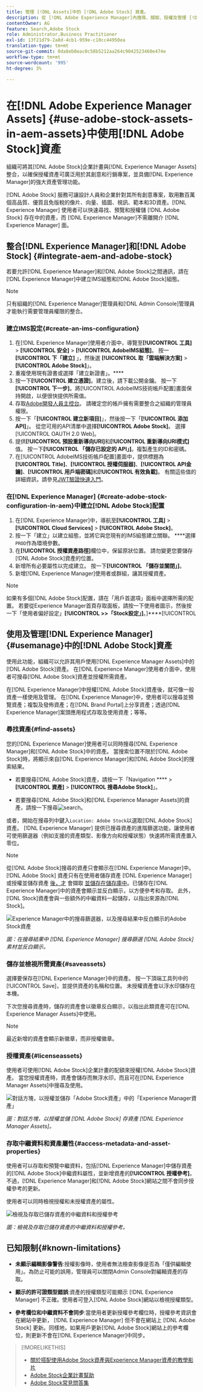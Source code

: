 ```yaml
---
title: 管理 [!DNL Assets]中的 [!DNL Adobe Stock] 資產。
description: 從 [!DNL Adobe Experience Manager]內搜尋、擷取、授權及管理 [!DNL Adobe Stock] 資產。 將授權資產當做任何其他數位資產使用。
contentOwner: AG
feature: Search,Adobe Stock
role: Administrator,Business Practitioner
exl-id: 13f21d79-2a8d-4cb1-959e-c10cc44950ea
translation-type: tm+mt
source-git-commit: 0da8eb0eac0c58b5212aa264c9042523460e474e
workflow-type: tm+mt
source-wordcount: '995'
ht-degree: 3%

---
```


# 在[!DNL Adobe Experience Manager Assets] {#use-adobe-stock-assets-in-aem-assets}中使用[!DNL Adobe Stock]資產

組織可將其[!DNL Adobe Stock]企業計畫與[!DNL Experience Manager Assets]整合，以確保授權資產可廣泛用於其創意和行銷專案，並具備[!DNL Experience Manager]的強大資產管理功能。

[!DNL Adobe Stock] 服務可讓設計人員和企業針對其所有創意專案，取用數百萬個高品質、優質且免版稅的像片、向量、插圖、視訊、範本和3D資產。[!DNL Experience Manager] 使用者可以快速尋找、預覽和授權儲 [!DNL Adobe Stock] 存在中的資產，而 [!DNL Experience Manager]不需離開介 [!DNL Experience Manager] 面。

## 整合[!DNL Experience Manager]和[!DNL Adobe Stock] {#integrate-aem-and-adobe-stock}

若要允許[!DNL Experience Manager]和[!DNL Adobe Stock]之間通訊，請在[!DNL Experience Manager]中建立IMS組態和[!DNL Adobe Stock]組態。

>[!NOTE]
>
>只有組織的[!DNL Experience Manager]管理員和[!DNL Admin Console]管理員才能執行需要管理員權限的整合。

### 建立IMS設定{#create-an-ims-configuration}

1. 在[!DNL Experience Manager]使用者介面中，導覽至&#x200B;**[!UICONTROL 工具]** > **[!UICONTROL 安全]** > **[!UICONTROL AdobeIMS組態]**。 按一 **[!UICONTROL 下「建立]** 」，然後選 **[!UICONTROL 取「雲端解決方案]** > **[!UICONTROL Adobe Stock]**」。
1. 重複使用現有證書或選擇「建立新證書」。****
1. 按一下&#x200B;**[!UICONTROL 建立憑證]**。建立後，請下載公開金鑰。 按一下&#x200B;**[!UICONTROL 下一步]**。將[!UICONTROL AdobeIMS技術帳戶配置]畫面保持開啟，以便很快提供所需值。
1. 存取[Adobe開發人員主控台](https://console.adobe.io)。 請確定您的帳戶擁有需要整合之組織的管理員權限。
1. 按一下「**[!UICONTROL 建立新項目]**」，然後按一下「**[!UICONTROL 添加API]**」。 從您可用的API清單中選擇&#x200B;**[!UICONTROL Adobe Stock]**。 選擇[!UICONTROL OAUTH 2.0 Web]。
1. 提供&#x200B;**[!UICONTROL 預設重新導向URI]**&#x200B;和&#x200B;**[!UICONTROL 重新導向URI模式]**&#x200B;值。 按一下&#x200B;**[!UICONTROL 「儲存已設定的 API」]**。複製產生的ID和密碼。
1. 在[!UICONTROL AdobeIMS技術帳戶配置]畫面中，提供標題為&#x200B;**[!UICONTROL Title]**、**[!UICONTROL 授權伺服器]**、**[!UICONTROL API金鑰]**、**[!UICONTROL 用戶端密碼]**&#x200B;和&#x200B;**[!UICONTROL 有效負載]**。 有關這些值的詳細資訊，請參見[JWT驗證快速入門](https://www.adobe.io/authentication/auth-methods.html#!AdobeDocs/adobeio-auth/master/JWT/JWT.md)。

<!-- TBD: Update the URL to update the terminology when AIO team updates their documentation URL. Logged issue github.com/AdobeDocs/adobeio-auth/issues/63.
-->

### 在[!DNL Experience Manager] {#create-adobe-stock-configuration-in-aem}中建立[!DNL Adobe Stock]配置

1. 在[!DNL Experience Manager]中，導航至&#x200B;**[!UICONTROL 工具]** > **[!UICONTROL Cloud Services]** > **[!UICONTROL Adobe Stock]**。
1. 按一下「建立」以建立組態，並將它與您現有的IMS組態建立關聯。 ****&#x200B;選擇`PROD`作為環境參數。
1. 在&#x200B;**[!UICONTROL 授權資產路徑]**&#x200B;欄位中，保留原狀位置。 請勿變更您要儲存[!DNL Adobe Stock]資產的位置。
1. 新增所有必要屬性以完成建立。 按一下&#x200B;**[!UICONTROL 「儲存並關閉」]**。
1. 新增[!DNL Experience Manager]使用者或群組，讓其授權資產。

>[!NOTE]
>
>如果有多個[!DNL Adobe Stock]配置，請在「用戶首選項」面板中選擇所需的配置。 若要從Experience Manager首頁存取面板，請按一下使用者圖示，然後按一下「使用者偏好設定」**[!UICONTROL >>「Stock設定」]**。]****[!UICONTROL 

## 使用及管理[!DNL Experience Manager] {#usemanage}中的[!DNL Adobe Stock]資產

使用此功能，組織可以允許其用戶使用[!DNL Experience Manager Assets]中的[!DNL Adobe Stock]資產。 在[!DNL Experience Manager]使用者介面中，使用者可搜尋[!DNL Adobe Stock]資產並授權所需資產。

在[!DNL Experience Manager]中授權[!DNL Adobe Stock]資產後，就可像一般資產一樣使用及管理。 在[!DNL Experience Manager]中，使用者可以搜尋並預覽資產；複製及發佈資產；在[!DNL Brand Portal]上分享資產；透過[!DNL Experience Manager]案頭應用程式存取及使用資產；等等。

<!--  ![Search for Adobe Stock assets and filter results from your Adobe Experience Manager workspace](assets/adobe-stock-search-results-workspace.png)

*Figure: Search for [!DNL Adobe Stock] assets and filter results from your [!DNL Experience Manager] interface.*

**A.** Search assets similar to the assets whose [!DNL Adobe Stock] ID is provided. **B.** Search assets that match your selection of shape or orientation. **C.** Search for one of more supported asset types **D.** Open or collapse the filters pane **E.** License and save the selected asset in [!DNL Experience Manager] **F.** Save the asset in [!DNL Experience Manager] with watermark **G.** Explore assets on [!DNL Adobe Stock] website that are similar to the selected asset **H.** View the selected assets on [!DNL Adobe Stock] website **I.** Number of selected assets from the search results **J.** Switch between Card view and List view -->

### 尋找資產{#find-assets}

您的[!DNL Experience Manager]使用者可以同時搜尋[!DNL Experience Manager]和[!DNL Adobe Stock]中的資產。 當搜索位置不限於[!DNL Adobe Stock]時，將顯示來自[!DNL Experience Manager]和[!DNL Adobe Stock]的搜索結果。

* 若要搜尋[!DNL Adobe Stock]資產，請按一下「Navigation **** > **[!UICONTROL 資產]** > **[!UICONTROL 搜尋Adobe Stock]**」。

* 若要搜尋[!DNL Adobe Stock]和[!DNL Experience Manager Assets]的資產，請按一下搜尋![search](assets/do-not-localize/search_icon.png)。

或者，開始在搜尋列中鍵入`Location: Adobe Stock`以選取[!DNL Adobe Stock]資產。 [!DNL Experience Manager] 提供已搜尋資產的進階篩選功能，讓使用者可使用篩選器（例如支援的資產類型、影像方向和授權狀態）快速將所需資產置入零位。

>[!NOTE]
>
>從[!DNL Adobe Stock]搜尋的資產只會顯示在[!DNL Experience Manager]中。 [!DNL Adobe Stock] 資產只有在使用者儲存資產 [!DNL Experience Manager] 或授權並儲存資產 [後，才](/help/assets/aem-assets-adobe-stock.md#saveassets) 會擷取 [並儲存在儲存庫中](/help/assets/aem-assets-adobe-stock.md#licenseassets)。已儲存在[!DNL Experience Manager]中的資產會顯示並反白顯示，以方便參考和存取。 此外，[!DNL Stock]資產會與一些額外的中繼資料一起儲存，以指出來源為[!DNL Stock]。

![Experience Manager中的搜尋篩選器，以及搜尋結果中反白顯示的Adobe Stock資產](assets/aem-search-filters2.jpg)

*圖：在搜尋結果中 [!DNL Experience Manager] 搜尋篩選 [!DNL Adobe Stock] 素材並反白顯示。*

### 儲存並檢視所需資產{#saveassets}

選擇要保存在[!DNL Experience Manager]中的資產。 按一下頂端工具列中的[!UICONTROL Save]，並提供資產的名稱和位置。 未授權資產會以浮水印儲存在本機。

下次您搜尋資產時，儲存的資產會以徽章反白顯示，以指出此類資產可在[!DNL Experience Manager Assets]中使用。

>[!NOTE]
>
>最近新增的資產會顯示新徽章，而非授權徽章。

### 授權資產{#licenseassets}

使用者可使用[!DNL Adobe Stock]企業計畫的配額來授權[!DNL Adobe Stock]資產。 當您授權資產時，資產會儲存而無浮水印，而且可在[!DNL Experience Manager Assets]中搜尋及使用。

![對話方塊，以授權並儲存「Adobe Stock資產」中的「Experience Manager資產」](assets/aem-stock_licenseandsave.jpg)

*圖：對話方塊，以授權並儲 [!DNL Adobe Stock] 存資產 [!DNL Experience Manager Assets]。*

### 存取中繼資料和資產屬性{#access-metadata-and-asset-properties}

使用者可以存取和預覽中繼資料，包括[!DNL Experience Manager]中儲存資產的[!DNL Adobe Stock]中繼資料屬性，並新增資產的&#x200B;**[!UICONTROL 授權參考]**。 不過，[!DNL Experience Manager]和[!DNL Adobe Stock]網站之間不會同步授權參考的更新。

使用者可以同時檢視授權和未授權資產的屬性。

![檢視及存取已儲存資產的中繼資料和授權參考](assets/metadata_properties.jpg)

*圖：檢視及存取已儲存資產的中繼資料和授權參考。*

## 已知限制{#known-limitations}

* **未顯示編輯影像警告**:授權影像時，使用者無法檢查影像是否為「僅供編輯使用」。為防止可能的誤用，管理員可以關閉Admin Console對編輯資產的存取。

* **顯示的許可證類型錯誤**:資產的授權類型可能顯示 [!DNL Experience Manager] 不正確。使用者可登入[!DNL Adobe Stock]網站以檢視授權類型。

* **參考欄位和中繼資料不會同步**:當使用者更新授權參考欄位時，授權參考資訊會在網站中更新， [!DNL Experience Manager] 但不會在網站上 [!DNL Adobe Stock] 更新。同樣地，如果用戶更新[!DNL Adobe Stock]網站上的參考欄位，則更新不會在[!DNL Experience Manager]中同步。

>[!MORELIKETHIS]
>
>* [關於搭配使用Adobe Stock資產與Experience Manager資產的教學影片](https://experienceleague.adobe.com/docs/experience-manager-learn/assets/creative-workflows/adobe-stock.html)
>* [Adobe Stock企業計畫幫助](https://helpx.adobe.com/enterprise/using/adobe-stock-enterprise.html)
>* [Adobe Stock常見問答集](https://helpx.adobe.com/stock/faq.html)

